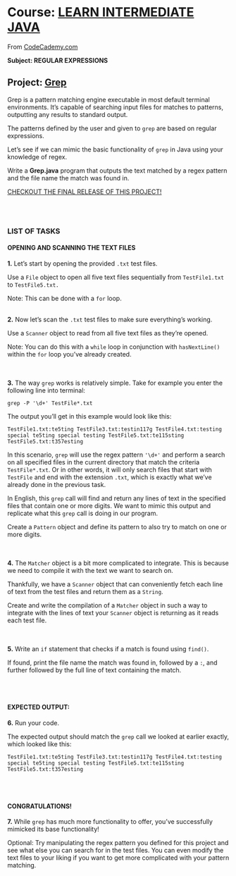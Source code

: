 <html>
  <body>
  <div md-src-pos="0..3936">
   <h1 md-src-pos="0..92">Course: <a href="https://www.codecademy.com/learn/learn-intermediate-java" md-src-pos="9..92">LEARN INTERMEDIATE JAVA</a></h1>
   <p md-src-pos="93..164"><span md-src-pos="93..97">From</span> <a href="https://www.codecademy.com/profiles/fernandotona" md-src-pos="98..164">CodeCademy.com</a></p>
   <p md-src-pos="166..198"><strong md-src-pos="166..198">Subject: REGULAR EXPRESSIONS</strong></p>
   <h2 md-src-pos="200..302">Project: <a href="https://www.codecademy.com/courses/learn-intermediate-java/projects/grep-java-regex" md-src-pos="211..302">Grep</a></h2>
   <p md-src-pos="304..493"><span md-src-pos="304..387">Grep is a pattern matching engine executable in most default terminal environments.</span> <span md-src-pos="388..450">It’s capable of searching input files for matches to patterns,</span> <span md-src-pos="451..493">outputting any results to standard output.</span></p>
   <p md-src-pos="495..581"><span md-src-pos="495..540">The patterns defined by the user and given to</span> <code md-src-pos="541..547">grep</code> <span md-src-pos="548..581">are based on regular expressions.</span></p>
   <p md-src-pos="583..681"><span md-src-pos="583..635">Let’s see if we can mimic the basic functionality of</span> <code md-src-pos="636..642">grep</code> <span md-src-pos="643..681">in Java using your knowledge of regex.</span></p>
   <p md-src-pos="683..803"><span md-src-pos="683..690">Write a</span> <strong md-src-pos="691..704">Grep.java</strong> <span md-src-pos="705..803">program that outputs the text matched by a regex pattern and the file name the match was found in.</span></p>
   <p md-src-pos="805..949"><a href="https://github.com/fernandotonacoder/CodeCademyProjects/releases/tag/Learn_Intermediate_Java_Grep" md-src-pos="805..949">CHECKOUT THE FINAL RELEASE OF THIS PROJECT!</a></p>
   <br></br>
   <h3 md-src-pos="952..972"><strong md-src-pos="955..972">LIST OF TASKS</strong></h3>
   <h4 md-src-pos="974..1017"><strong md-src-pos="978..1017">OPENING AND SCANNING THE TEXT FILES</strong></h4>
   <p md-src-pos="1019..1080"><strong md-src-pos="1019..1025">1.</strong> <span md-src-pos="1026..1061">Let’s start by opening the provided</span> <code md-src-pos="1062..1068">.txt</code> <span md-src-pos="1069..1080">test files.</span></p>
   <p md-src-pos="1082..1183"><span md-src-pos="1082..1087">Use a</span> <code md-src-pos="1088..1094">File</code> <span md-src-pos="1095..1147">object to open all five text files sequentially from</span> <code md-src-pos="1148..1163">TestFile1.txt</code> <span md-src-pos="1164..1166">to</span> <code md-src-pos="1167..1183">TestFile5.txt.</code></p>
   <p md-src-pos="1185..1236"><span md-src-pos="1185..1189">Note</span>: <span md-src-pos="1191..1214">This can be done with a</span> <code md-src-pos="1215..1220">for</code> <span md-src-pos="1221..1226">loop.</span> <br><br></p>
   <p md-src-pos="1238..1316"><strong md-src-pos="1238..1244">2.</strong> <span md-src-pos="1245..1263">Now let’s scan the</span> <code md-src-pos="1264..1270">.txt</code> <span md-src-pos="1271..1316">test files to make sure everything’s working.</span></p>
   <p md-src-pos="1318..1392"><span md-src-pos="1318..1323">Use a</span> <code md-src-pos="1324..1333">Scanner</code> <span md-src-pos="1334..1392">object to read from all five text files as they’re opened.</span></p>
   <p md-src-pos="1394..1517"><span md-src-pos="1394..1398">Note</span>: <span md-src-pos="1400..1422">You can do this with a</span> <code md-src-pos="1423..1430">while</code> <span md-src-pos="1431..1455">loop in conjunction with</span> <code md-src-pos="1456..1471">hasNextLine()</code> <span md-src-pos="1472..1482">within the</span> <code md-src-pos="1483..1488">for</code> <span md-src-pos="1489..1517">loop you’ve already created.</span></p>
   <p md-src-pos="1519..1639"><br><br> <strong md-src-pos="1529..1535">3.</strong> <span md-src-pos="1536..1543">The way</span> <code md-src-pos="1544..1550">grep</code> <span md-src-pos="1551..1578">works is relatively simple.</span> <span md-src-pos="1579..1638">Take for example you enter the following line into terminal</span>:</p>
   <p md-src-pos="1641..1670"><code md-src-pos="1641..1670">grep -P '\d+' TestFile*.txt</code></p>
   <p md-src-pos="1672..1731"><span md-src-pos="1672..1730">The output you’ll get in this example would look like this</span>:</p>
   <p md-src-pos="1733..1885"><code md-src-pos="1733..1885">TestFile1.txt:te5ting TestFile3.txt:testin117g TestFile4.txt:testing special te5ting special testing TestFile5.txt:te115sting TestFile5.txt:t357esting</code></p>
   <p md-src-pos="1887..2226"><span md-src-pos="1887..1904">In this scenario,</span> <code md-src-pos="1905..1911">grep</code> <span md-src-pos="1912..1938">will use the regex pattern</span> <code md-src-pos="1939..1946">'\d+'</code> <span md-src-pos="1947..2039">and perform a search on all specified files in the current directory that match the criteria</span> <code md-src-pos="2040..2055">TestFile*.txt</code><span md-src-pos="2055..2056">.</span> <span md-src-pos="2057..2075">Or in other words,</span> <span md-src-pos="2076..2117">it will only search files that start with</span> <code md-src-pos="2118..2128">TestFile</code> <span md-src-pos="2129..2155">and end with the extension</span> <code md-src-pos="2156..2162">.txt</code><span md-src-pos="2162..2163">,</span> <span md-src-pos="2164..2226">which is exactly what we’ve already done in the previous task.</span></p>
   <p md-src-pos="2228..2441"><span md-src-pos="2228..2239">In English,</span> <span md-src-pos="2240..2244">this</span> <code md-src-pos="2245..2251">grep</code> <span md-src-pos="2252..2351">call will find and return any lines of text in the specified files that contain one or more digits.</span> <span md-src-pos="2352..2404">We want to mimic this output and replicate what this</span> <code md-src-pos="2405..2411">grep</code> <span md-src-pos="2412..2441">call is doing in our program.</span></p>
   <p md-src-pos="2443..2535"><span md-src-pos="2443..2451">Create a</span> <code md-src-pos="2452..2461">Pattern</code> <span md-src-pos="2462..2535">object and define its pattern to also try to match on one or more digits.</span></p>
   <p md-src-pos="2537..2688"><br><br> <strong md-src-pos="2547..2553">4.</strong> <span md-src-pos="2554..2557">The</span> <code md-src-pos="2558..2567">Matcher</code> <span md-src-pos="2568..2614">object is a bit more complicated to integrate.</span> <span md-src-pos="2615..2688">This is because we need to compile it with the text we want to search on.</span></p>
   <p md-src-pos="2690..2825"><span md-src-pos="2690..2701">Thankfully,</span> <span md-src-pos="2702..2711">we have a</span> <code md-src-pos="2712..2721">Scanner</code> <span md-src-pos="2722..2815">object that can conveniently fetch each line of text from the test files and return them as a</span> <code md-src-pos="2816..2824">String</code><span md-src-pos="2824..2825">.</span></p>
   <p md-src-pos="2827..2994"><span md-src-pos="2827..2864">Create and write the compilation of a</span> <code md-src-pos="2865..2874">Matcher</code> <span md-src-pos="2875..2936">object in such a way to integrate with the lines of text your</span> <code md-src-pos="2937..2946">Scanner</code> <span md-src-pos="2947..2994">object is returning as it reads each test file.</span></p>
   <p md-src-pos="2996..3084"><br><br> <strong md-src-pos="3006..3012">5.</strong> <span md-src-pos="3013..3021">Write an</span> <code md-src-pos="3022..3026">if</code> <span md-src-pos="3027..3074">statement that checks if a match is found using</span> <code md-src-pos="3075..3083">find()</code><span md-src-pos="3083..3084">.</span></p>
   <p md-src-pos="3086..3226"><span md-src-pos="3086..3095">If found,</span> <span md-src-pos="3096..3139">print the file name the match was found in,</span> <span md-src-pos="3140..3153">followed by a</span> <code md-src-pos="3154..3157">:</code><span md-src-pos="3157..3158">,</span> <span md-src-pos="3159..3226">and further followed by the full line of text containing the match.</span></p>
   <p md-src-pos="3228..3237"><br><br></p>
   <h4 md-src-pos="3238..3262"><strong md-src-pos="3242..3262">EXPECTED OUTPUT:</strong></h4>
   <p md-src-pos="3264..3285"><strong md-src-pos="3264..3270">6.</strong> <span md-src-pos="3271..3285">Run your code.</span></p>
   <p md-src-pos="3287..3389"><span md-src-pos="3287..3323">The expected output should match the</span> <code md-src-pos="3324..3330">grep</code> <span md-src-pos="3331..3365">call we looked at earlier exactly,</span> <span md-src-pos="3366..3388">which looked like this</span>:</p>
   <p md-src-pos="3391..3543"><code md-src-pos="3391..3543">TestFile1.txt:te5ting TestFile3.txt:testin117g TestFile4.txt:testing special te5ting special testing TestFile5.txt:te115sting TestFile5.txt:t357esting</code></p>
   <p md-src-pos="3545..3554"><br><br></p>
   <h4 md-src-pos="3555..3579"><strong md-src-pos="3559..3579">CONGRATULATIONS!</strong></h4>
   <p md-src-pos="3581..3691"><strong md-src-pos="3581..3587">7.</strong> <span md-src-pos="3588..3593">While</span> <code md-src-pos="3594..3600">grep</code> <span md-src-pos="3601..3638">has much more functionality to offer,</span> <span md-src-pos="3639..3690">you’ve successfully mimicked its base functionality</span>!</p>
   <p md-src-pos="3693..3936"><span md-src-pos="3693..3701">Optional</span>: <span md-src-pos="3703..3822">Try manipulating the regex pattern you defined for this project and see what else you can search for in the test files.</span> <span md-src-pos="3823..3936">You can even modify the text files to your liking if you want to get more complicated with your pattern matching.</span></p>
  </div>
 </body>
</html>
